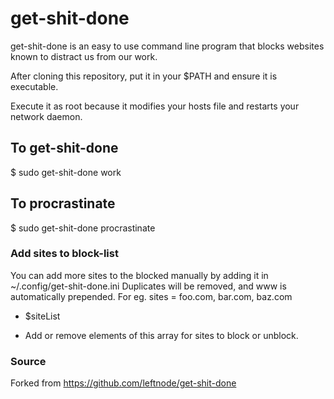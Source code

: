 # get-shit-done
get-shit-done is an easy to use command line program that blocks websites known to distract us from our work.

After cloning this repository, put it in your $PATH and ensure it is executable.

Execute it as root because it modifies your hosts file and restarts your network daemon.

## To get-shit-done
$ sudo get-shit-done work

## To procrastinate
$ sudo get-shit-done procrastinate

### Add sites to block-list
You can add more sites to the blocked manually by adding it in ~/.config/get-shit-done.ini
Duplicates will be removed, and www is automatically prepended.
For eg. sites = foo.com, bar.com, baz.com

* $siteList
- Add or remove elements of this array for sites to block or unblock.


### Source
Forked from https://github.com/leftnode/get-shit-done
